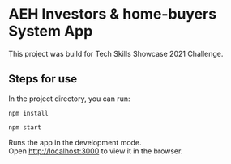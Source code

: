 # AEH Investors & home-buyers System App

This project was build for Tech Skills Showcase 2021 Challenge.

## Steps for use

In the project directory, you can run:

`npm install`

`npm start`

Runs the app in the development mode.\
Open [http://localhost:3000](http://localhost:3000) to view it in the browser.




